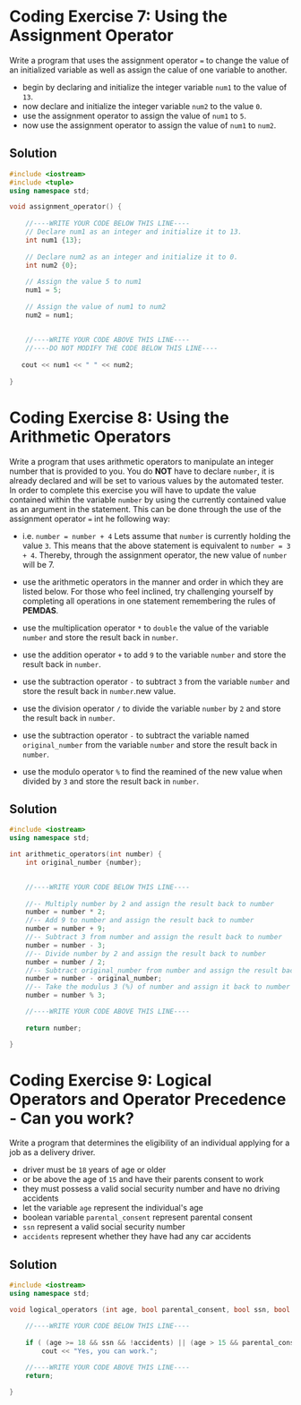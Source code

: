 # Coding Exercise 7: Using the Assignment Operator

Write a program that uses the assignment operator `=` to change the value of an initialized variable as well as assign the calue of one variable to another.

- begin by declaring and initialize the integer variable `num1` to the value of `13`.
- now declare and initialize the integer variable `num2` to the value `0`.
- use the assignment operator to assign the value of `num1` to `5`.
- now use the assignment operator to assign the value of `num1` to `num2`.

## Solution

```c++
#include <iostream>
#include <tuple>
using namespace std;

void assignment_operator() {
    
    //----WRITE YOUR CODE BELOW THIS LINE----
    // Declare num1 as an integer and initialize it to 13.
    int num1 {13};
    
    // Declare num2 as an integer and initialize it to 0.
    int num2 {0};
    
    // Assign the value 5 to num1
    num1 = 5;
    
    // Assign the value of num1 to num2
    num2 = num1;
    
    
    //----WRITE YOUR CODE ABOVE THIS LINE----
    //----DO NOT MODIFY THE CODE BELOW THIS LINE----
   
   cout << num1 << " " << num2;
   
}
```


# Coding Exercise 8: Using the Arithmetic Operators

Write a program that uses arithmetic operators to manipulate an integer number that is provided to you.
You do **NOT** have to declare `number`, it is already declared and will be set to various values by the automated tester.
In order to complete this exercise you will have to update the value contained within the variable `number` by using the currently contained value as an argument in the statement.
This can be done through the use of the assignment operator `=` int he following way:
- i.e. `number = number + 4`
Lets assume that `number` is currently holding the value `3`. This means that the above statement is equivalent to `number = 3 + 4`. Thereby, through the assignment operator, the new value of `number` will be 7.

- use the arithmetic operators in the manner and order in which they are listed below. For those who feel inclined, try challenging yourself by completing all operations in one statement remembering the rules of **PEMDAS**.
- use the multiplication operator `*` to `double` the value of the variable `number` and store the result back in `number`.
- use the addition operator `+` to add `9` to the variable `number` and store the result back in `number`.
- use the subtraction operator `-` to subtract `3` from the variable `number` and store the result back in `number`.new value.
- use the division operator `/` to divide the variable `number` by `2` and store the result back in `number`.
- use the subtraction operator `-` to subtract the variable named `original_number` from the variable `number` and store the result back in `number`.
- use the modulo operator `%` to find the reamined of the new value when divided by `3` and store the result back in `number`.

## Solution

```c++
#include <iostream>
using namespace std;

int arithmetic_operators(int number) {
    int original_number {number};

    
    //----WRITE YOUR CODE BELOW THIS LINE----
    
    //-- Multiply number by 2 and assign the result back to number
    number = number * 2;
    //-- Add 9 to number and assign the result back to number
    number = number + 9;
    //-- Subtract 3 from number and assign the result back to number
    number = number - 3;
    //-- Divide number by 2 and assign the result back to number
    number = number / 2;
    //-- Subtract original_number from number and assign the result back to number
    number = number - original_number;
    //-- Take the modulus 3 (%) of number and assign it back to number
    number = number % 3;

    //----WRITE YOUR CODE ABOVE THIS LINE----
    
    return number;

}
```


# Coding Exercise 9: Logical Operators and Operator Precedence - Can you work?

Write a program that determines the eligibility of an individual applying for a job as a delivery driver. 

- driver must be `18` years of age or older 
- or be above the age of `15` and have their parents consent to work
- they must possess a valid social security number and have no driving accidents
- let the variable `age` represent the individual's age
- boolean variable `parental_consent` represent parental consent
- `ssn` represent a valid social security number
- `accidents` represent whether they have had any car accidents

## Solution 
```c++
#include <iostream>
using namespace std;

void logical_operators (int age, bool parental_consent, bool ssn, bool accidents) {

    //----WRITE YOUR CODE BELOW THIS LINE----
    
    if ( (age >= 18 && ssn && !accidents) || (age > 15 && parental_consent && ssn && !accidents) )//WRITE ALL YOUR CODE WITHIN THE PARENTHESES
        cout << "Yes, you can work.";
    
    //----WRITE YOUR CODE ABOVE THIS LINE----
    return;

}